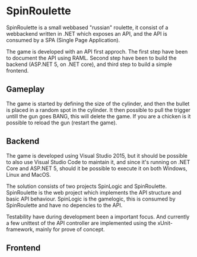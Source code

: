 # SpinRoulette
SpinRoulette is a small webbased "russian" roulette, it consist of a webbackend written in .NET which exposes an API, and the API is consumed by a SPA (Single Page Application).

The game is developed with an API first approch. The first step have been to document the API using RAML.
Second step have been to build the backend (ASP.NET 5, on .NET core), and third step to build a simple frontend.

## Gameplay
The game is started by defining the size of the cylinder, and then the bullet is placed in a random spot in the cylinder. It then possible to pull the trigger untill the gun goes BANG, this will delete the game. If you are a chicken is it possible to reload the gun (restart the game).

## Backend
The game is developed using Visual Studio 2015, but it should be possible to also use Visual Studio Code to maintain it, and since it's running on .NET Core and ASP.NET 5, should it be possible to execute it on both Windows, Linux and MacOS.

The solution consists of two projects SpinLogic and SpinRoulette. SpinRoulette is the web project which implements the API structure and basic API behaviour. SpinLogic is the gamelogic, this is consumed by SpinRoulette and have no depencies to the API.

Testability have during development been a important focus. And currently a few unittest of the API controller are implemented using the xUnit-framework, mainly for prove of concept.

## Frontend

